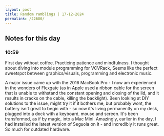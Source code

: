 ```yaml
---
layout: post
title: Random ramblings | 17-12-2024
permalink: /22680/
---
```

## Notes for this day

### 10:59

First day without coffee. Practicing patience and mindfulness. I thought about
diving into module programming for VCVRack, Seems like the perfect sweetspot
between graphics/visuals, programming and electronic music.

A major issue came up with the 2016 MacBook Pro - I now am experienced in the
wonders of Flexgate (as in Apple used a ribbon cable for the screen that is
unable to withstand the constant opening and closing of the lid, and it results
in cracks on the cable, killing the backlight). Been looking at DIY solutions to
the issue, might try it if it bothers me, but probably wont, the battery isn't
great to begin with - so now it's living permanently on my desk, plugged into
a dock with a keyboard, mouse and screen. It's been transformed, as if by magic,
into a Mac Mini. Amazingly, earlier in the day, I had installed the latest
version of Seguoia on it - and incredibly it runs great. So much for outdated
hardware.
